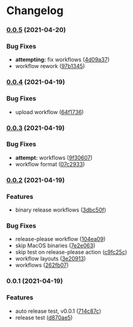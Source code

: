 # Changelog

### [0.0.5](https://www.github.com/bythewood/netmon/compare/v0.0.4...v0.0.5) (2021-04-20)


### Bug Fixes

* **attempting:** fix workflows ([4d09a37](https://www.github.com/bythewood/netmon/commit/4d09a37c0cecbb6e63bafcbd0b82a447cae6f696))
* workflow rework ([97b1345](https://www.github.com/bythewood/netmon/commit/97b13452e3ff61b7b755d405e70cc02168770eaa))

### [0.0.4](https://www.github.com/bythewood/netmon/compare/v0.0.3...v0.0.4) (2021-04-19)


### Bug Fixes

* upload workflow ([64f1736](https://www.github.com/bythewood/netmon/commit/64f173642fac435f029361a126c2840d2d25a1f4))

### [0.0.3](https://www.github.com/bythewood/netmon/compare/v0.0.2...v0.0.3) (2021-04-19)


### Bug Fixes

* **attempt:** workflows ([9f30607](https://www.github.com/bythewood/netmon/commit/9f30607956ddd9a6b5f5910332599fc3cda6c2ae))
* workflow format ([07c2933](https://www.github.com/bythewood/netmon/commit/07c293358087c834d51e7e01b76e88a3221cfacc))

### [0.0.2](https://www.github.com/bythewood/netmon/compare/v0.0.1...v0.0.2) (2021-04-19)


### Features

* binary release workflows ([3dbc50f](https://www.github.com/bythewood/netmon/commit/3dbc50fd11846e5302e798e5c9eacc2f773f4bb2))


### Bug Fixes

* release-please workflow ([104ea09](https://www.github.com/bythewood/netmon/commit/104ea0920e71034d441170302870badb9d279bd2))
* skip MacOS binaries ([7e2e063](https://www.github.com/bythewood/netmon/commit/7e2e06332f271f98d36c041321437ad43f0180a4))
* skip test on release-please action ([c9fc25c](https://www.github.com/bythewood/netmon/commit/c9fc25c4b869e94435e8b52a3e17b82a4f818401))
* workflow layouts ([3e20913](https://www.github.com/bythewood/netmon/commit/3e209132e550142865401fd4a35c56393e801b73))
* workflows ([262fb07](https://www.github.com/bythewood/netmon/commit/262fb0745271ed56d9b0462830f0d755d8410aa9))

### 0.0.1 (2021-04-19)


### Features

* auto release test, v0.0.1 ([714c87c](https://www.github.com/bythewood/netmon/commit/714c87c3ce88189ea7a3823bafaaae8ff22bf5df))
* release test ([d870ae5](https://www.github.com/bythewood/netmon/commit/d870ae51679f01bd877c36c854b5020d6e5e6506))
